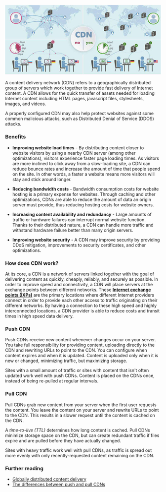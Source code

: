 ![CDN](images/cdn.jpg)

A content delivery network (CDN) refers to a geographically distributed group of servers which work together to provide fast delivery of Internet content. A CDN allows for the quick transfer of assets needed for loading Internet content including HTML pages, javascript files, stylesheets, images, and videos. 

A properly configured CDN may also help protect websites against some common malicious attacks, such as Distributed Denial of Service (DDOS) attacks.


### Benefits
- **Improving website load times** - By distributing content closer to website visitors by using a nearby CDN server (among other optimizations), visitors experience faster page loading times. As visitors are more inclined to click away from a slow-loading site, a CDN can reduce bounce rates and increase the amount of time that people spend on the site. In other words, a faster a website means more visitors will stay and stick around longer.

- **Reducing bandwidth costs** - Bandwidth consumption costs for website hosting is a primary expense for websites. Through caching and other optimizations, CDNs are able to reduce the amount of data an origin server must provide, thus reducing hosting costs for website owners.

- **Increasing content availability and redundancy** - Large amounts of traffic or hardware failures can interrupt normal website function. Thanks to their distributed nature, a CDN can handle more traffic and withstand hardware failure better than many origin servers.

- **Improving website security** - A CDN may improve security by providing DDoS mitigation, improvements to security certificates, and other optimizations.


### How does CDN work?
At its core, a CDN is a network of servers linked together with the goal of delivering 
content as quickly, cheaply, reliably, and securely as possible. In order to improve speed 
and connectivity, a CDN will place servers at the exchange points between different networks. 
These **[Internet exchange points (IXPs)](https://www.cloudflare.com/learning/cdn/glossary/internet-exchange-point-ixp/)** 
are the primary locations where different Internet providers connect in order to provide 
each other access to traffic originating on their different networks. By having a connection to these high speed and highly interconnected 
locations, a CDN provider is able to reduce costs and transit times in high speed data 
delivery.


### Push CDN

Push CDNs receive new content whenever changes occur on your server. You take full responsibility for providing content, uploading directly to the CDN and rewriting URLs to point to the CDN. You can configure when content expires and when it is updated. Content is uploaded only when it is new or changed, minimizing traffic, but maximizing storage.

Sites with a small amount of traffic or sites with content that isn't often updated work well with push CDNs. Content is placed on the CDNs once, instead of being re-pulled at regular intervals.


### Pull CDN

Pull CDNs grab new content from your server when the first user requests the content. You leave the content on your server and rewrite URLs to point to the CDN. This results in a slower request until the content is cached on the CDN.

A *time-to-live (TTL)* determines how long content is cached. Pull CDNs minimize storage space on the CDN, but can create redundant traffic if files expire and are pulled before they have actually changed.

Sites with heavy traffic work well with pull CDNs, as traffic is spread out more evenly with only recently-requested content remaining on the CDN.


### Further reading
 - [Globally distributed content delivery](https://figshare.com/articles/Globally_distributed_content_delivery/6605972)
 - [The differences between push and pull CDNs](http://www.travelblogadvice.com/technical/the-differences-between-push-and-pull-cdns/)
